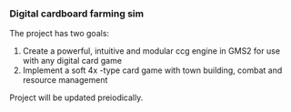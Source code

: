 ### Digital cardboard farming sim

The project has two goals:

1. Create a powerful, intuitive and modular ccg engine in GMS2 for use with any digital card game
2. Implement a soft 4x -type card game with town building, combat and resource management

Project will be updated preiodically.